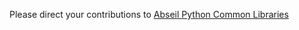 Please direct your contributions to [Abseil Python Common
Libraries](https://github.com/abseil/abseil-py)
